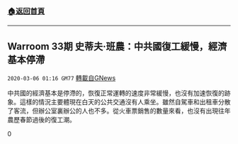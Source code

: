 ###  [:house:返回首頁](https://github.com/ourhimalayas/txt)
---

## Warroom 33期 史蒂夫·班農：中共國復工緩慢，經濟基本停滯
`2020-03-06 01:16 GM77` [轉載自GNews](https://gnews.org/zh-hant/132012/)

中共國的經濟基本是停滯的，恢復正常運轉的速度非常緩慢，也沒有加速恢復的跡象。這樣的情況主要體現在白天的公共交通沒有人乘坐。雖然自駕車和出租車分散了客流，但辦公室裏辦公的人也不多。從火車票銷售的數量來看，也沒有出現往年農歷春節過後的復工潮。

0
